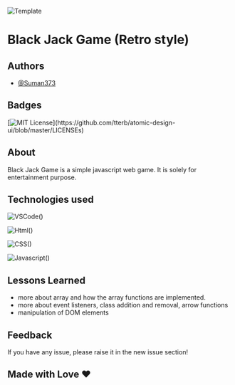 ![Template](https://user-images.githubusercontent.com/95040233/166242011-1aa85441-66d8-40b5-93d3-8791cbd9f779.png)

# Black Jack Game (Retro style)

## Authors

- [@Suman373](https://www.github.com/Suman373)




## Badges



[![MIT License](https://img.shields.io/apm/l/atomic-design-ui.svg?)](https://github.com/tterb/atomic-design-ui/blob/master/LICENSEs)



## About
 Black Jack Game is a simple javascript web game. It is solely for entertainment purpose.
 
## Technologies used
![VSCode()](https://img.shields.io/badge/Visual_Studio_Code-0078D4?style=for-the-badge&logo=visual%20studio%20code&logoColor=white)

![Html()](https://img.shields.io/badge/HTML5-E34F26?style=for-the-badge&logo=html5&logoColor=white)

![CSS()](https://img.shields.io/badge/CSS3-1572B6?style=for-the-badge&logo=css3&logoColor=white)

![Javascript()](https://img.shields.io/badge/JavaScript-323330?style=for-the-badge&logo=javascript&logoColor=F7DF1E)
## Lessons Learned
- more about array and how the array functions are implemented.
- more about event listeners, class addition and removal, arrow functions
- manipulation of DOM elements



## Feedback

If you have any issue, please raise it in the new issue section!

## Made with Love &#10084;

